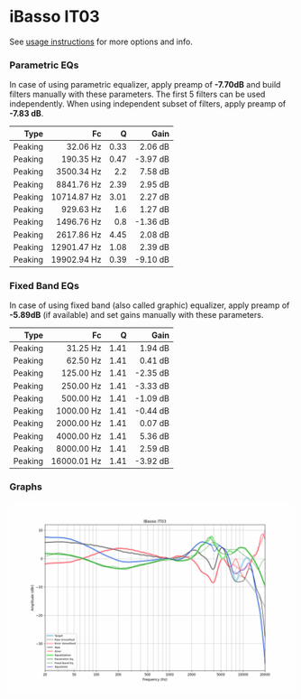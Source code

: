 # iBasso IT03
See [usage instructions](https://github.com/jaakkopasanen/AutoEq#usage) for more options and info.

### Parametric EQs
In case of using parametric equalizer, apply preamp of **-7.70dB** and build filters manually
with these parameters. The first 5 filters can be used independently.
When using independent subset of filters, apply preamp of **-7.83 dB**.

| Type    | Fc          |    Q | Gain     |
|--------:|------------:|-----:|---------:|
| Peaking | 32.06 Hz    | 0.33 | 2.06 dB  |
| Peaking | 190.35 Hz   | 0.47 | -3.97 dB |
| Peaking | 3500.34 Hz  | 2.2  | 7.58 dB  |
| Peaking | 8841.76 Hz  | 2.39 | 2.95 dB  |
| Peaking | 10714.87 Hz | 3.01 | 2.27 dB  |
| Peaking | 929.63 Hz   | 1.6  | 1.27 dB  |
| Peaking | 1496.76 Hz  | 0.8  | -1.36 dB |
| Peaking | 2617.86 Hz  | 4.45 | 2.08 dB  |
| Peaking | 12901.47 Hz | 1.08 | 2.39 dB  |
| Peaking | 19902.94 Hz | 0.39 | -9.10 dB |

### Fixed Band EQs
In case of using fixed band (also called graphic) equalizer, apply preamp of **-5.89dB**
(if available) and set gains manually with these parameters.

| Type    | Fc          |    Q | Gain     |
|--------:|------------:|-----:|---------:|
| Peaking | 31.25 Hz    | 1.41 | 1.94 dB  |
| Peaking | 62.50 Hz    | 1.41 | 0.41 dB  |
| Peaking | 125.00 Hz   | 1.41 | -2.35 dB |
| Peaking | 250.00 Hz   | 1.41 | -3.33 dB |
| Peaking | 500.00 Hz   | 1.41 | -1.09 dB |
| Peaking | 1000.00 Hz  | 1.41 | -0.44 dB |
| Peaking | 2000.00 Hz  | 1.41 | 0.07 dB  |
| Peaking | 4000.00 Hz  | 1.41 | 5.36 dB  |
| Peaking | 8000.00 Hz  | 1.41 | 2.59 dB  |
| Peaking | 16000.01 Hz | 1.41 | -3.92 dB |

### Graphs
![](./iBasso%20IT03.png)